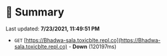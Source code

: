 # 📖 Summary
Last updated: **7/23/2021, 11:49:51 PM**

- `GET` [https://Bhadwa-sala.toxicblte.repl.co](https://Bhadwa-sala.toxicblte.repl.co) - **Down** (120197ms)
